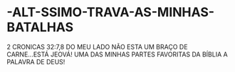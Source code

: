 # -ALT-SSIMO-TRAVA-AS-MINHAS-BATALHAS
2 CRONICAS 32:7,8 DO MEU LADO NÃO ESTA UM BRAÇO DE CARNE...ESTÁ JEOVÁ!
UMA DAS MINHAS PARTES FAVORITAS  DA  BÍBLIA  A PALAVRA DE DEUS!
